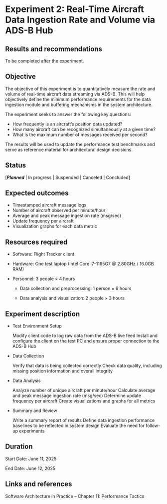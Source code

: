 # Experiment 2: Real-Time Aircraft Data Ingestion Rate and Volume via ADS-B Hub 


## Results and recommendations 
To be completed after the experiment.

## Objective 
The objective of this experiment is to quantitatively measure the rate and volume of real-time aircraft data streaming via ADS-B.
This will help objectively define the minimum performance requirements for the data ingestion module and buffering mechanisms in the system architecture.

The experiment seeks to answer the following key questions:

- How frequently is an aircraft’s position data updated?
- How many aircraft can be recognized simultaneously at a given time?
- What is the maximum number of messages received per second?

 The results will be used to update the performance test benchmarks and serve as reference material for architectural design decisions.

## Status
[***Planned*** | In progress | Suspended | Canceled | Concluded]

## Expected outcomes
 - Timestamped aircraft message logs
 - Number of aircraft observed per minute/hour
 - Average and peak message ingestion rate (msg/sec)
 - Update frequency per aircraft
 - Visualization graphs for each data metric

## Resources required
 - Software: Flight Tracker client

 - Hardware: One test laptop (Intel Core i7-1165G7 @ 2.80GHz / 16.0GB RAM)

 - Personnel: 3 people × 4 hours
   
   - Data collection and preprocessing: 1 person × 6 hours
   
   - Data analysis and visualization: 2 people × 3 hours

## Experiment description
- Test Environment Setup

  Modify client code to log raw data from the ADS-B live feed
  Install and configure the client on the test PC and ensure proper connection to the ADS-B Hub
  
- Data Collection

  Verify that data is being collected correctly
  Check data quality, including missing position information and overall integrity

- Data Analysis

  Analyze number of unique aircraft per minute/hour
  Calculate average and peak message ingestion rate (msg/sec)
  Determine update frequency per aircraft
  Create visualizations and graphs for all metrics

- Summary and Review

  Write a summary report of results
  Define data ingestion performance baselines to be reflected in system design
  Evaluate the need for follow-up experiments

## Duration
Start Date: June 11, 2025

End Date: June 12, 2025

## Links and references
Software Architecture in Practice – Chapter 11: Performance Tactics